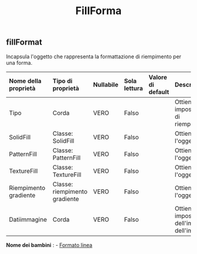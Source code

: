 ﻿---
title: FillForma
second_title: Aspose.Cells Cloud Documen
type: docs
url: /it/specification/model/fillformat/
description: "Aspose.Cells Specifica del modello cloud: FillFormat. Gestisci facilmente Excel e altri fogli di calcolo con funzionalità come apertura, generazione, modifica, divisione, unione, confronto e conversione"
kwords: Excel, Office, Foglio di calcolo, Cloud REST API, FillFormat
weight: 50
---
## **fillFormat**

 Incapsula l'oggetto che rappresenta la formattazione di riempimento per una forma.

| Nome della proprietà| Tipo di proprietà| Nullabile| Sola lettura| Valore di default| Descrizione|
|:- |:- |:- |:- |:- |:- |
| Tipo| Corda| VERO| Falso|| Ottiene e imposta il tipo di riempimento.|
| SolidFill| Classe: SolidFill| VERO| Falso|| Ottiene l'oggetto.|
| PatternFill| Classe: PatternFill| VERO| Falso|| Ottiene l'oggetto.|
| TextureFill| Classe: TextureFill| VERO| Falso|| Ottiene l'oggetto.|
| Riempimento gradiente| Classe: riempimento gradiente| VERO| Falso|| Ottiene l'oggetto.|
| Datiimmagine| Corda| VERO| Falso|| Ottiene e imposta i dati dell'immagine dell'immagine.|

**Nome dei bambini** : 
	-  [Formato linea](lineformat) 
